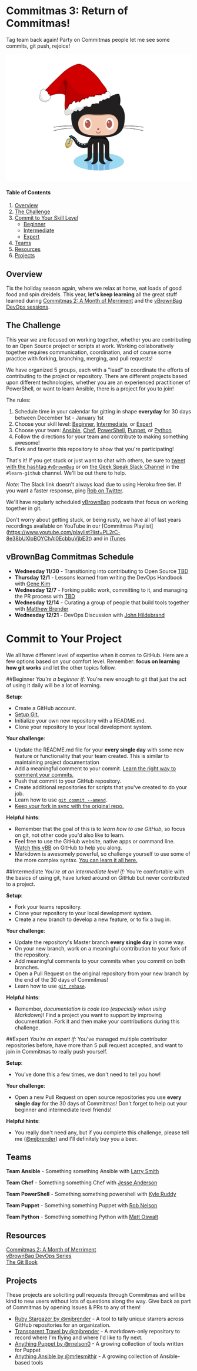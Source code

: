 # Commitmas 3: Return of Commitmas!
 Tag team back again! Party on Commitmas people let me see some commits, git push, rejoice!

![Holiday octocat](octocat/holiday-octocat.png)


#### Table of Contents

1. [Overview](#overview)
2. [The Challenge](#the-challenge)
3. [Commit to Your Skill Level](#commit-to-your-skill-level)
    * [Beginner](#beginner)
    * [Intermediate](#intermediate)
    * [Expert](#expert)
6. [Teams](#teams)
4. [Resources](#resources)
5. [Projects](#projects)

## Overview

Tis the holiday season again, where we relax at home, eat loads of good food and spin dreidels. This year, **let's keep learning** all the great stuff learned during [Commitmas 2: A Month of Merriment](https://github.com/commitmas/30-days-of-commitmas-2015) and the [vBrownBag DevOps sessions](http://professionalvmware.com/vbrownbag-devops-series/).


## The Challenge

This year we are focused on working together, whether you are contributing to an Open Source project or scripts at work. Working collaboratively together requires communication, coordination, and of course some practice with forking, branching, merging, and pull requests! 

We have organized 5 groups, each with a "lead" to coordinate the efforts of contributing to the project or repository. There are different projects based upon different technologies, whether you are an experienced practitioner of PowerShell, or want to learn Ansible, there is a project for you to join!

The rules:

1. Schedule time in your calendar for gitting in shape **everyday** for 30 days between December 1st - January 1st
2. Choose your skill level: [Beginner](#beginner), [Intermediate](#intermediate), or [Expert](#expert)
5. Choose your team: [Ansible](#ansible), [Chef](#chef), [PowerShell](#powershell), [Puppet](#puppet), or [Python](#python)
3. Follow the directions for your team and contribute to making something awesome!
4. Fork and favorite this repository to show that you're participating!

That's it! If you get stuck or just want to chat with others, be sure to [tweet with the hashtag `#vBrownBag`](https://twitter.com/hashtag/vbrownbag) or on [the Geek Speak Slack Channel]( https://commitmas-invite.herokuapp.com ) in the `#learn-github` channel. We'll be out there to help.

*Note:* The Slack link doesn't always load due to using Heroku free tier. If you want a faster response, ping [Rob on Twitter](https://twitter.com/rnelson0).

We'll have regularly scheduled [vBrownBag](http://vbrownbag.com) podcasts that focus on working together in git. 

Don't worry about getting stuck, or being rusty, we have all of last years recordings available on YouTube in our [Commitmas Playlist] (https://www.youtube.com/playlist?list=PL2rC-8e38bUXloBOYChAl0EcbbuVjbE3t) and in [iTunes](https://itunes.apple.com/us/podcast/professionalvmware-vbrownbag/id468638808?mt=2)

## vBrownBag Commitmas Schedule
- **Wednesday 11/30** -    Transitioning into contributing to Open Source [TBD](https://twitter.com/)
- **Thursday 12/1** - Lessons learned from writing the DevOps Handbook with [Gene Kim](https://twitter.com/realgenekim)
- **Wednesday 12/7** -  Forking public work, committing to it, and managing the PR process with [TBD](https://twitter.com/)
- **Wednesday 12/14** -   Curating a group of people that build tools together with [Matthew Brender](https://twitter.com/mjbrender:) 
- **Wednesday 12/21** -     DevOps Discussion with [John Hildebrand](https://twitter.com/snoopj123)

# Commit to Your Project
We all have different level of expertise when it comes to GitHub. Here are a few options based on your comfort level. Remember: **focus on learning how git works** and let the other topics follow.

##Beginner
<a name="beginner"></a>
*You're a beginner if:* You're new enough to git that just the act of using it daily will be a lot of learning.

**Setup**:
* Create a GitHub account.
* [Setup Git.](https://help.github.com/articles/set-up-git/)
* Initialize your own new repository with a README.md.
* Clone your repository to your local development system.

**Your challenge**:
* Update the README.md file for your **every single day** with some new feature or functionality that your team created. This is similar to maintaining project documentation
* Add a meaningful comment to your commit. [Learn the right way to comment your commits.](https://github.com/phonegap/phonegap/wiki/Git-Commit-Message-Format)
* Push that commit to your GitHub repository.
* Create additional repositories for scripts that you've created to do your job.
* Learn how to use [`git commit --amend`](http://rnelson0.com/2014/12/26/using-git-amend-for-quick-corrections).
* [Keep your fork in sync with the original repo.](http://rnelson0.com/2014/12/27/updating-your-git-fork-from-the-original-repo/)

**Helpful hints**:
* Remember that the goal of this is to *learn how to use GitHub*, so focus on git, not other code you'd also like to learn.
* Feel free to use the GitHub website, native apps or command line. [Watch this vBB](http://neckbeardinfluence.com/technical-quick-hacking-your-way-into-github/) on GitHub to help you along.
* Markdown is awesomely powerful, so challenge yourself to use some of the more complex syntax. [You can learn it all here.](http://daringfireball.net/projects/markdown/syntax)


##Intermediate
<a name="intermediate"></a>
*You're at an intermediate level if:* You're comfortable with the basics of using git, have lurked around on GitHub but never contributed to a project.

**Setup**:
* Fork your teams repository.
* Clone your repository to your local development system.
* Create a new branch to develop a new feature, or to fix a bug in.

**Your challenge**:
* Update the repository's Master branch **every single day** in some way.
* On your new branch, work on a meaningful contribution to your fork of the repository.
* Add meaningful comments to your commits when you commit on both branches.
* Open a Pull Request on the original repository from your new branch by the end of the 30 days of Commitmas!
* Learn how to use [`git rebase`](http://rnelson0.com/2014/12/23/using-git-rebase-to-rewrite-history/).

**Helpful hints**:
* Remember, *documentation is code too (especially when using Markdown)!* Find a project you want to support by improving documentation. Fork it and then make your contributions during this challenge.

##Expert
<a name="expert"></a>
*You're an expert if:* You've managed multiple contributor repositories before, have more than 5 pull request accepted, and want to join in Commitmas to really push yourself.

**Setup**:
* You've done this a few times, we don't need to tell you how!

**Your challenge**:
* Open a new Pull Request on open source repositories you use **every single day** for the 30 days of Commitmas! Don't forget to help out your beginner and intermediate level friends!


**Helpful hints**:
* You really don't need any, but if you complete this challenge, please tell me ([@mjbrender](http://twitter.com/mjbrender)) and I'll definitely buy you a beer.

## Teams
<a name="teams"></a>

<a name="ansible"></a>
**Team Ansible** - Something something Ansible with [Larry Smith](https://twitter.com/mrlesmithjr)

<a name="chef"></a>
**Team Chef** - Something something Chef with [Jesse Anderson](https://twitter.com/sockeyes51)

<a name="powershell"></a>
**Team PowerShell** - Something something powershell with [Kyle Ruddy](https://twitter.com/kmruddy)

<a name="puppet"></a>
**Team Puppet** - Something something Puppet with [Rob Nelson](https://twitter.com/rnelson0)

<a name="python"></a>
**Team Python** - Something something Python with [Matt Oswalt](https://twitter.com/mierdin)

## Resources
<a name="resources"></a>
[Commitmas 2: A Month of Merriment](http://bit.ly/Commitmas2)  
[vBrownBag DevOps Series](http://vbrownbag.com/vbrownbag-technology-series/vbrownbag-devops-series/)  
[The Git Book](https://git-scm.com/book/en/v2)  

## Projects
<a name="projects"></a>

These projects are soliciting pull requests through Commitmas and will be kind to new users without lots of questions along the way. Give back as part of Commitmas by opening Issues & PRs to any of them!

* [Ruby Stargazer by @mjbrender](https://github.com/mjbrender/ruby-stargazer) - A tool to tally unique starrers across GitHub repositories for an organization.
* [Transparent Travel by @mjbrender](https://github.com/mjbrender/transparent-travel) - A markdown-only repository to record where I'm flying and where I'd like to fly next.
* [Anything Puppet by @rnelson0](https://github.com/rnelson0?tab=repositories) - A growing collection of tools written for Puppet
* [Anything Ansible by @mrlesmithjr](https://github.com/mrlesmithjr?tab=repositories) - A growing collection of Ansible-based tools
